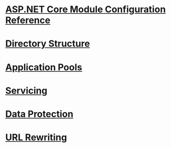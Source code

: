 # [ASP.NET Core Module Configuration Reference](aspnet-core-module.md)
# [Directory Structure](directory-structure.md)
# [Application Pools](apppool.md)
# [Servicing](servicing.md)
# [Data Protection](dataprotection.md)
# [URL Rewriting](url-rewriting.md)
